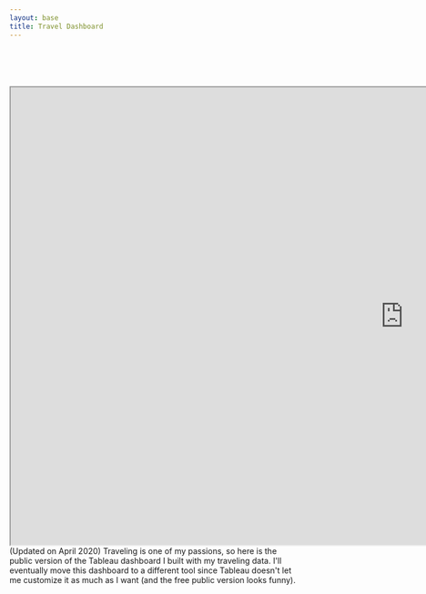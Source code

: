 ```yaml
---
layout: base
title: Travel Dashboard
---
```

<br>
<br>
<br>
<br>
<center><iframe src="https://public.tableau.com/views/Book3_15866483987300/VivsFlights?:showVizHome=no&:embed=true" width="1380" height="805" align="middle"></iframe></center>

<div class="col-lg-8 col-lg-offset-2 col-md-10 col-md-offset-1">
(Updated on April 2020)
  Traveling is one of my passions, so here is the public version of the Tableau dashboard I built with my traveling data. I'll eventually move this dashboard to a different tool since Tableau doesn't let me customize it as much as I want (and the free public version looks funny).
</div>
